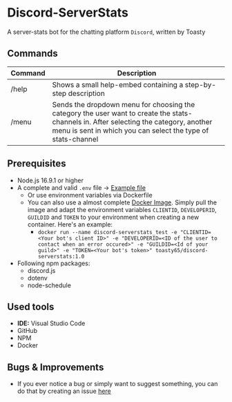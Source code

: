 # Discord-ServerStats

A server-stats bot for the chatting platform `Discord`, written by Toasty
## Commands

| Command | Description                                                                                                                                                                                           |
|---------|-------------------------------------------------------------------------------------------------------------------------------------------------------------------------------------------------------|
| /help   | Shows a small help-embed containing a step-by-step description                                                                                                                                        |
| /menu   | Sends the dropdown menu for choosing the category the user want to create the stats-channels in. After selecting the category, another menu is sent in which you can select the type of stats-channel |

## Prerequisites

- Node.js 16.9.1 or higher
- A complete and valid `.env` file -> [Example file](https://github.com/Toasty65/Discord-ServerStats/blob/main/.env)
  - Or use environment variables via Dockerfile
  - You can also use a almost complete [Docker Image]("https://hub.docker.com/repository/docker/toasty65/discord-serverstats#"). Simply pull the image and adapt the environment variables `CLIENTID`, `DEVELOPERID`, `GUILDID` and `TOKEN` to your environment when creating a new container. Here's an example:
    - `docker run --name discord-serverstats_test -e "CLIENTID=<Your bot's client ID>" -e "DEVELOPERID=<ID of the user to contact when an error occured>" -e "GUILDID=<Id of your guild>" -e "TOKEN=<Your bot's token>" toasty65/discord-serverstats:1.0`
- Following npm packages:
  - discord.js
  - dotenv
  - node-schedule

## Used tools

- **IDE:** Visual Studio Code
- GitHub
- NPM
- Docker

## Bugs & Improvements

- If you ever notice a bug or simply want to suggest something, you can do that by creating an issue [here](https://github.com/Toasty65/Discord-ServerStats/issues)
